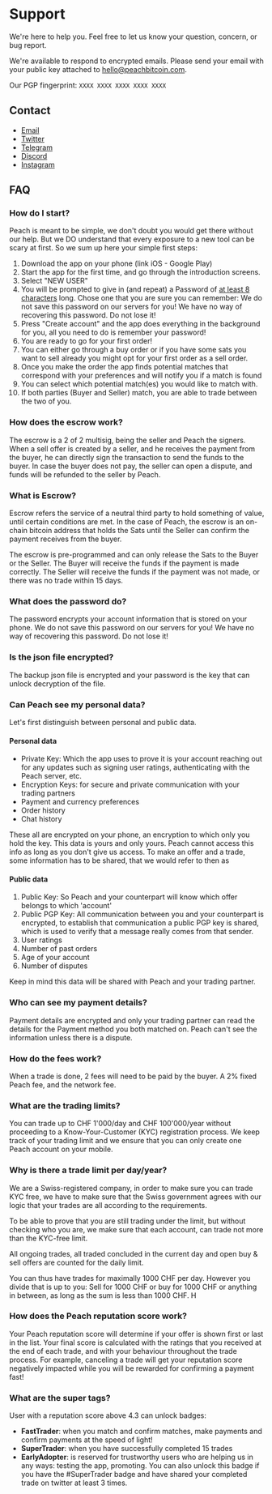 # Support

We're here to help you. Feel free to let us know your question, concern, or bug report.

We're available to respond to encrypted emails.
Please send your email with your public key attached to [hello@peachbitcoin.com](mailto:hello@peachbitcoin.com).

Our PGP fingerprint: `XXXX XXXX XXXX XXXX XXXX`

## Contact

- [Email](mailto:hello@peachbitcoin.com)
- [Twitter](https://twitter.com/peachbitcoin)
- [Telegram](https://t.me/+GkOW1J-ixBBkZWRk)
- [Discord](https://discord.gg/ypeHz3SW54)
- [Instagram](https://www.instagram.com/peachbitcoin/)

## FAQ

### How do I start?

Peach is meant to be simple, we don't doubt you would get there without our help.
But we DO understand that every exposure to a new tool can
be scary at first. So we sum up here your simple first steps:

1. Download the app on your phone (link iOS - Google Play)
2. Start the app for the first time, and go through the introduction screens.
3. Select "NEW USER"
4. You will be prompted to give in (and repeat) a Password of [at least 8 characters](https://xkcd.com/936/) long. Chose one that you are sure you can remember: We do not save this password on our servers for you! We have no way of recovering this password. Do not lose it!
5. Press "Create account" and the app does everything in the background for you, all you need to do is remember your password!
6. You are ready to go for your first order!
7. You can either go through a buy order or if you have some sats you want to sell already you might opt for your first order as a sell order.
8. Once you make the order the app finds potential matches that correspond with your preferences and will notify you if a match is found
9. You can select which potential match(es) you would like to match with.
10. If both parties (Buyer and Seller) match, you are able to trade between the two of you.

### How does the escrow work?

The escrow is a 2 of 2 multisig, being the seller and Peach the signers.
When a sell offer is created by a seller, and he receives the payment from the buyer, he can directly sign the transaction to send the funds to the buyer.
In case the buyer does not pay, the seller can open a dispute, and funds will be refunded to the seller by Peach.

### What is Escrow?

Escrow refers the service of a neutral third party to hold something of value, until certain conditions are met.
In the case of Peach, the escrow is an on-chain bitcoin address that holds the Sats until the Seller can confirm the payment receives from the buyer.

The escrow is pre-programmed and can only release the Sats to the Buyer or the Seller.
The Buyer will receive the funds if the payment is made correctly.
The Seller will receive the funds if the payment was not made, or there was no trade within 15 days.

### What does the password do?

The password encrypts your account information that is stored on your phone.
We do not save this password on our servers for you!
We have no way of recovering this password.
Do not lose it!

### Is the json file encrypted?

The backup json file is encrypted and your password is the key that can unlock decryption of the file.

### Can Peach see my personal data?

Let's first distinguish between personal and public data.

#### Personal data

- Private Key: Which the app uses to prove it is your account reaching out for any updates such as signing user ratings, authenticating with the
Peach server, etc.
- Encryption Keys: for secure and private communication with your trading partners
- Payment and currency preferences
- Order history
- Chat history

These all are encrypted on your phone, an encryption to which only you hold the key.
This data is yours and only yours.
Peach cannot access this info as long as you don't give us access.
To make an offer and a trade, some information has to be shared, that we would refer to then as

#### Public data

1. Public Key: So Peach and your counterpart will know which offer belongs to which 'account'
2. Public PGP Key: All communication between you and your counterpart is encrypted, to establish that communication a public PGP key is
shared, which is used to verify that a message really comes from that sender.
3. User ratings
4. Number of past orders
5. Age of your account
6. Number of disputes

Keep in mind this data will be shared with Peach and your trading partner.

### Who can see my payment details?

Payment details are encrypted and only your trading partner can read the details for the Payment method you both matched on.
Peach can't see the information unless there is a dispute.

### How do the fees work?

When a trade is done, 2 fees will need to be paid by the buyer.
A 2% fixed Peach fee, and the network fee.

### What are the trading limits?

You can trade up to CHF 1'000/day and CHF 100'000/year without proceeding to a Know-Your-Customer (KYC) registration process.
We keep track of your trading limit and we ensure that you can only create one Peach account on your mobile.

### Why is there a trade limit per day/year?

We are a Swiss-registered company, in order to make sure you can trade KYC free, we have to make sure that the Swiss government agrees with our logic that your trades are all according to the requirements.

To be able to prove that you are still trading under the limit, but without checking who you are, we make sure that each account, can trade not more than the KYC-free limit.

All ongoing trades, all traded concluded in the current day and open buy & sell offers are counted for the daily limit.

You can thus have trades for maximally 1000 CHF per day.
However you divide that is up to you: Sell for 1000 CHF or buy for 1000 CHF or anything in between, as long as the sum is less than 1000 CHF.
H
### How does the Peach reputation score work?

Your Peach reputation score will determine if your offer is shown first or last in the list.
Your final score is calculated with the ratings that you received at the end of each trade, and with your behaviour throughout the trade process.
For example, canceling a trade will get your reputation score negatively impacted while you will be rewarded for confirming a payment fast!

### What are the super tags?

User with a reputation score above 4.3 can unlock badges:

- **FastTrader**: when you match and confirm matches, make payments and confirm payments at the speed of light!
- **SuperTrader**: when you have successfully completed 15 trades
- **EarlyAdopter**: is reserved for trustworthy users who are helping us in any ways: testing the app, promoting. You can also unlock this badge if you have the #SuperTrader badge and have shared your completed trade on twitter at least 3 times.
